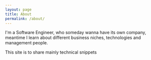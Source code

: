 ```yaml
---
layout: page
title: About
permalink: /about/
---
```


I'm a Software Engineer, who someday wanna have its own company, meantime I learn about different business niches, technologies and management people.

This site is to share mainly technical snippets